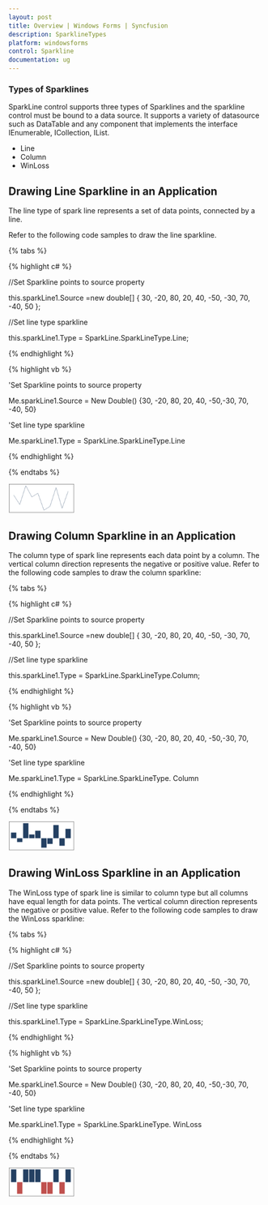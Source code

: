```yaml
---
layout: post
title: Overview | Windows Forms | Syncfusion
description: SparklineTypes
platform: windowsforms
control: Sparkline
documentation: ug
---
```


### Types of Sparklines

SparkLine control supports three types of Sparklines and the sparkline control must be bound to a data source. It supports a variety of datasource such as DataTable and any component that implements the interface IEnumerable, ICollection, IList. 

* Line
* Column
* WinLoss 

## Drawing Line Sparkline in an Application

The line type of spark line represents a set of data points, connected by a line. 

Refer to the following code samples to draw  the line sparkline.

{% tabs %}  

{% highlight c# %}

//Set Sparkline points to source property

this.sparkLine1.Source =new double[] { 30, -20, 80, 20, 40, -50, -30, 70,    -40, 50 };

//Set line type sparkline

this.sparkLine1.Type = SparkLine.SparkLineType.Line;

{% endhighlight %}

{% highlight vb %}

'Set Sparkline points to source property

Me.sparkLine1.Source = New Double() {30, -20, 80, 20, 40, -50,-30, 70, -40, 50}

'Set line type sparkline

Me.sparkLine1.Type = SparkLine.SparkLineType.Line

{% endhighlight %}

{% endtabs %}

![](SparklineTypes_images/Line.png)

## Drawing Column Sparkline in an Application

The column type of spark line represents each data point by a column. The vertical column direction represents the negative or positive value.
Refer to the following code samples to draw the column sparkline:

{% tabs %}

{% highlight c# %}

//Set Sparkline points to source property

this.sparkLine1.Source =new double[] { 30, -20, 80, 20, 40, -50, -30, 70,    -40, 50 };

//Set line type sparkline

this.sparkLine1.Type = SparkLine.SparkLineType.Column;

{% endhighlight %}

{% highlight vb %}

'Set Sparkline points to source property

Me.sparkLine1.Source = New Double() {30, -20, 80, 20, 40, -50,-30, 70, -40, 50}

'Set line type sparkline

Me.sparkLine1.Type = SparkLine.SparkLineType. Column

{% endhighlight %}

{% endtabs %}

![](SparklineTypes_images/Column.png)

## Drawing WinLoss Sparkline in an Application

The WinLoss type of spark line is similar to column type but all columns have equal length for data points.   The vertical column direction represents the negative or positive value.
Refer to the following code samples to draw the WinLoss sparkline:

{% tabs %}

{% highlight c# %}

//Set Sparkline points to source property

this.sparkLine1.Source =new double[] { 30, -20, 80, 20, 40, -50, -30, 70,    -40, 50 };

//Set line type sparkline

this.sparkLine1.Type = SparkLine.SparkLineType.WinLoss;

{% endhighlight %}

{% highlight vb %}

'Set Sparkline points to source property

Me.sparkLine1.Source = New Double() {30, -20, 80, 20, 40, -50,-30, 70, -40, 50}

'Set line type sparkline

Me.sparkLine1.Type = SparkLine.SparkLineType. WinLoss

{% endhighlight %}

{% endtabs %}

![](SparklineTypes_images/Winloss.png)